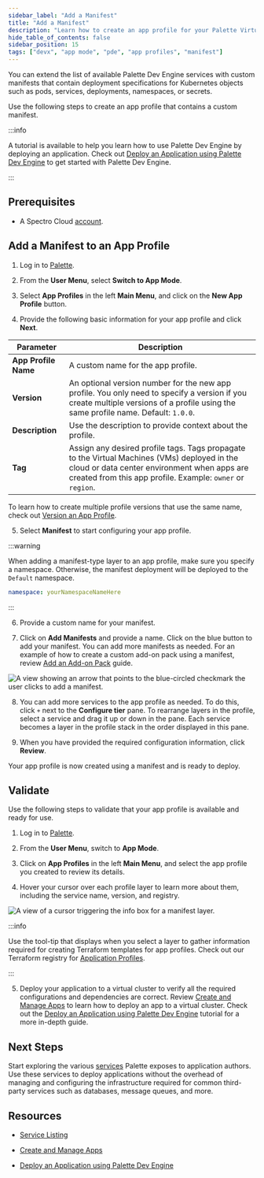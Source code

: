 ```yaml
---
sidebar_label: "Add a Manifest"
title: "Add a Manifest"
description: "Learn how to create an app profile for your Palette Virtual Clusters using a custom manifest."
hide_table_of_contents: false
sidebar_position: 15
tags: ["devx", "app mode", "pde", "app profiles", "manifest"]
---
```


<!-- Add-on packs can be built using Kubernetes manifests.
These manifests contain deployment specifications for Kubernetes objects such as pods, services, deployments, namespaces, or secrets.-->

You can extend the list of available Palette Dev Engine services with custom manifests that contain deployment
specifications for Kubernetes objects such as pods, services, deployments, namespaces, or secrets.

Use the following steps to create an app profile that contains a custom manifest.

:::info

A tutorial is available to help you learn how to use Palette Dev Engine by deploying an application. Check out
[Deploy an Application using Palette Dev Engine](../../../tutorials/pde/deploy-app.md) to get started with Palette Dev
Engine.

:::

## Prerequisites

- A Spectro Cloud [account](https://www.spectrocloud.com/get-started/).

## Add a Manifest to an App Profile

1. Log in to [Palette](https://console.spectrocloud.com).

2. From the **User Menu**, select **Switch to App Mode**.

3. Select **App Profiles** in the left **Main Menu**, and click on the **New App Profile** button.

4. Provide the following basic information for your app profile and click **Next**.

| **Parameter**        | **Description**                                                                                                                                                                                           |
| -------------------- | --------------------------------------------------------------------------------------------------------------------------------------------------------------------------------------------------------- |
| **App Profile Name** | A custom name for the app profile.                                                                                                                                                                        |
| **Version**          | An optional version number for the new app profile. You only need to specify a version if you create multiple versions of a profile using the same profile name. Default: `1.0.0`.                        |
| **Description**      | Use the description to provide context about the profile.                                                                                                                                                 |
| **Tag**              | Assign any desired profile tags. Tags propagate to the Virtual Machines (VMs) deployed in the cloud or data center environment when apps are created from this app profile. Example: `owner` or `region`. |

To learn how to create multiple profile versions that use the same name, check out
[Version an App Profile](../modify-app-profiles/version-app-profile.md).

5. Select **Manifest** to start configuring your app profile.

:::warning

When adding a manifest-type layer to an app profile, make sure you specify a namespace. Otherwise, the manifest
deployment will be deployed to the `Default` namespace.

```yaml
namespace: yourNamespaceNameHere
```

:::

6. Provide a custom name for your manifest.

7. Click on **Add Manifests** and provide a name. Click on the blue button to add your manifest. You can add more
   manifests as needed. For an example of how to create a custom add-on pack using a manifest, review
   [Add an Add-on Pack](../../../registries-and-packs/adding-add-on-packs.md#manifests) guide.

![A view showing an arrow that points to the blue-circled checkmark the user clicks to add a manifest.](/profiles_app-profiles_create-app-profiles_add-manifest.webp)

8. You can add more services to the app profile as needed. To do this, click `+` next to the **Configure tier** pane. To
   rearrange layers in the profile, select a service and drag it up or down in the pane. Each service becomes a layer in
   the profile stack in the order displayed in this pane.

9. When you have provided the required configuration information, click **Review**.

Your app profile is now created using a manifest and is ready to deploy.

## Validate

Use the following steps to validate that your app profile is available and ready for use.

1. Log in to [Palette](https://console.spectrocloud.com).

2. From the **User Menu**, switch to **App Mode**.

3. Click on **App Profiles** in the left **Main Menu**, and select the app profile you created to review its details.

4. Hover your cursor over each profile layer to learn more about them, including the service name, version, and
   registry.

![A view of a cursor triggering the info box for a manifest layer.](/profiles_app-profiles_create-app-profiles_manifest-layer-infobox.webp)

:::info

Use the tool-tip that displays when you select a layer to gather information required for creating Terraform templates
for app profiles. Check out our Terraform registry for
[Application Profiles](https://registry.terraform.io/providers/spectrocloud/spectrocloud/latest/docs/resources/application_profile).

:::

5. Deploy your application to a virtual cluster to verify all the required configurations and dependencies are correct.
   Review [Create and Manage Apps](../../../devx/apps/create-app.md) to learn how to deploy an app to a virtual cluster.
   Check out the [Deploy an Application using Palette Dev Engine](../../../tutorials/pde/deploy-app.md) tutorial for a
   more in-depth guide.

## Next Steps

Start exploring the various [services](../../../devx/services/services.md) Palette exposes to application authors. Use
these services to deploy applications without the overhead of managing and configuring the infrastructure required for
common third-party services such as databases, message queues, and more.

## Resources

- [Service Listing](../../../devx/services/service-listings/service-listings.mdx)

- [Create and Manage Apps](../../../devx/apps/create-app.md)

- [Deploy an Application using Palette Dev Engine](../../../tutorials/pde/deploy-app.md)
